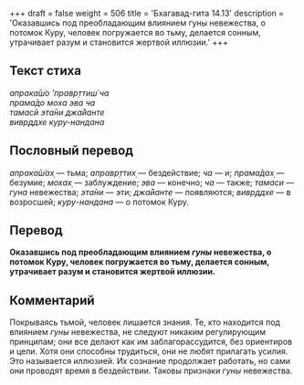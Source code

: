 +++
draft = false
weight = 506
title = 'Бхагавад-гита 14.13'
description = 'Оказавшись под преобладающим влиянием гуны невежества, о потомок Куру, человек погружается во тьму, делается сонным, утрачивает разум и становится жертвой иллюзии.'
+++

## Текст стиха

_апрака̄ш́о ’правр̣ттиш́ ча  
прама̄до моха эва ча  
тамасй эта̄ни джа̄йанте  
вивр̣ддхе куру-нандана_

## Пословный перевод

_апрака̄ш́ах̣_ — тьма; _аправр̣ттих̣_ — бездействие; _ча_ — и; _прама̄дах̣_ — безумие; _мохах̣_ — заблуждение; _эва_ — конечно; _ча_ — также; _тамаси_ — _гуна_ невежества; _эта̄ни_ — эти; _джа̄йанте_ — появляются; _вивр̣ддхе_ — в возросшей; _куру_\-_нандана_ — о потомок Куру.

## Перевод

**Оказавшись под преобладающим влиянием _гуны_ невежества, о потомок Куру, человек погружается во тьму, делается сонным, утрачивает разум и становится жертвой иллюзии.**

## Комментарий

Покрываясь тьмой, человек лишается знания. Те, кто находится под влиянием _гуны_ невежества, не следуют никаким регулирующим принципам; они все делают как им заблагорассудится, без ориентиров и цели. Хотя они способны трудиться, они не любят прилагать усилия. Это называется иллюзией. Их сознание продолжает работать, но сами они проводят время в бездействии. Таковы признаки _гуны_ невежества.
